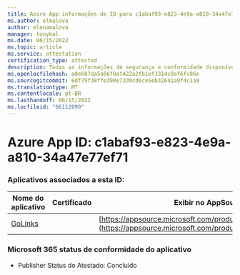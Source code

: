 ```yaml
---
title: Azure App informações de ID para c1abaf93-e823-4e9a-a810-34a47e77ef71
ms.author: elmalova
author: elenamalova
manager: tonybal
ms.date: 06/15/2022
ms.topic: article
ms.service: attestation
certification_type: attested
description: Todas as informações de segurança e conformidade disponíveis para c1abaf93-e823-4e9a-a810-34a47e77ef71.
ms.openlocfilehash: a0e687da5a66f0af422a2fb1ef3314c0af6fc86e
ms.sourcegitcommit: 6df79f38ffe390e7339cd6ce5eb32641a9f4c1a9
ms.translationtype: MT
ms.contentlocale: pt-BR
ms.lasthandoff: 06/15/2022
ms.locfileid: "66112099"
---
```

# <a name="azure-app-id-c1abaf93-e823-4e9a-a810-34a47e77ef71"></a>Azure App ID: c1abaf93-e823-4e9a-a810-34a47e77ef71


### <a name="apps-associated-with-this-id"></a>Aplicativos associados a esta ID:
| **Nome do aplicativo** | **Certificado** | **Exibir no AppSource** |
|--------------|---------------|-----------------------|
| [GoLinks](../forward/WA200003853.md) |  | [https://appsource.microsoft.com/product/office/WA200003853](https://appsource.microsoft.com/product/office/WA200003853) |

### <a name="microsoft-365-app-compliance-status"></a>Microsoft 365 status de conformidade do aplicativo
- Publisher Status do Atestado: Concluído
